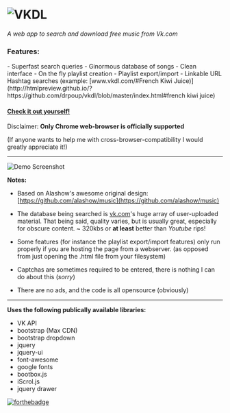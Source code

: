 ![VKDL](http://i.imgur.com/oTtLOYm.png "Logo Title Text 1")
=====

*A web app to search and download free music from Vk.com*

<h3>Features:</h3>
- Superfast search queries
- Ginormous database of songs
- Clean interface
- On the fly playlist creation
- Playlist export/import
- Linkable URL Hashtag searches (example: [www.vkdl.com/#French Kiwi Juice)](http://htmlpreview.github.io/?https://github.com/drpoup/vkdl/blob/master/index.html#french kiwi juice)

[<h4>Check it out yourself!</h4>](http://htmlpreview.github.io/?https://github.com/drpoup/vkdl/blob/master/index.html)

Disclaimer:
**Only Chrome web-browser is officially supported**

(If anyone wants to help me with cross-browser-compatibility I would greatly appreciate it!)
___

![Demo Screenshot](http://i.imgur.com/QJl16io.png)

**Notes:**
- Based on Alashow's awesome original design: [https://github.com/alashow/music](https://github.com/alashow/music)


- The database being searched is [vk.com](https://vk.com)'s huge array of user-uploaded material. That being said, quality varies, but is usually great, especially for obscure content. ~ 320kbs or **at least** better than *Youtube* rips!


- Some features (for instance the playlist export/import features) only run properly if you are hosting the page from a webserver. (as opposed from just opening the .html file from your filesystem)


- Captchas are sometimes required to be entered, there is nothing I can do about this (*sorry*)


- There are no ads, and the code is all opensource (obviously)

---
 **Uses the following publically available libraries:** 
 - VK API
 - bootstrap (Max CDN)
 - bootstrap dropdown
 - jquery
 - jquery-ui
 - font-awesome
 - google fonts
 - bootbox.js
 - iScrol.js
 - jquery drawer
 


 [![forthebadge](http://forthebadge.com/images/badges/built-with-love.svg)](http://forthebadge.com)



